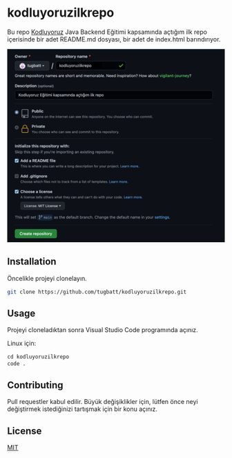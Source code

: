 # kodluyoruzilkrepo
Bu repo [Kodluyoruz](https://www.kodluyoruz.org/) Java Backend Eğitimi 
kapsamında açtığım ilk repo içerisinde bir adet README.md dosyası, bir adet de index.html barındırıyor. 

![github](figures/ilkrepo.png)

## Installation

Öncelikle projeyi clonelayın.
```bash
git clone https://github.com/tugbatt/kodluyoruzilkrepo.git
``` 

## Usage

Projeyi cloneladıktan sonra Visual Studio Code programında açınız.

Linux için:

```linux
cd kodluyoruzilkrepo 
code .
```
## Contributing


Pull requestler kabul edilir. Büyük değişiklikler için, lütfen önce neyi değiştirmek istediğinizi tartışmak için bir konu açınız.

## License

[MIT](https://choosealicense.com/licenses/mit/)